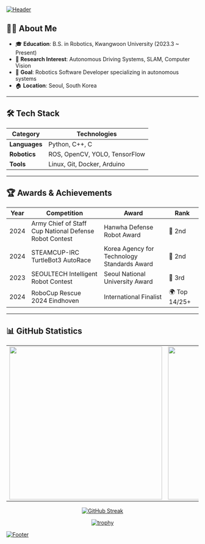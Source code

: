 [![Header](https://capsule-render.vercel.app/api?type=waving&color=164EAB&height=225&section=header&text=HongJihyeon&fontColor=FFFFFF&fontAlign=38&fontAlignY=35&desc=RoboticsEngineer&descSize=20&descAlign=18&descAlignY=58&animation=twinkling)](https://github.com/mkdir-sweetiepie)

</div>



## 👨‍💻 About Me
- 🎓 **Education**: B.S. in Robotics, Kwangwoon University (2023.3 ~ Present)
- 🔬 **Research Interest**: Autonomous Driving Systems, SLAM, Computer Vision
- 🎯 **Goal**: Robotics Software Developer specializing in autonomous systems
- 🏠 **Location**: Seoul, South Korea

---

## 🛠 Tech Stack

<div align="center">

| Category | Technologies |
|----------|-------------|
| **Languages** | Python, C++, C |
| **Robotics** | ROS, OpenCV, YOLO, TensorFlow |
| **Tools** | Linux, Git, Docker, Arduino |

</div>

---

## 🏆 Awards & Achievements

| Year | Competition | Award | Rank |
|------|------------|--------|------|
| 2024 | Army Chief of Staff Cup National Defense Robot Contest | Hanwha Defense Robot Award | 🥈 2nd |
| 2024 | STEAMCUP-IRC TurtleBot3 AutoRace | Korea Agency for Technology Standards Award | 🥈 2nd |
| 2023 | SEOULTECH Intelligent Robot Contest | Seoul National University Award | 🥉 3rd |
| 2024 | RoboCup Rescue 2024 Eindhoven | International Finalist | 🌍 Top 14/25+ |


---

## 📊 GitHub Statistics

<div align="center">

<table>
<tr>
<td>
<img src="https://github-readme-stats.vercel.app/api?username=mkdir-sweetiepie&theme=tokyonight&show_icons=true&hide_border=true" width="400">
</td>
<td>
<img src="https://github-readme-stats.vercel.app/api/top-langs/?username=mkdir-sweetiepie&exclude_repo=mkdir-sweetiepie.github.io&layout=compact&theme=tokyonight&hide_border=true" width="400">
</td>
</tr>
</table>

[![GitHub Streak](http://github-readme-streak-stats.herokuapp.com?user=mkdir-sweetiepie&theme=tokyonight_duo&hide_border=true)](https://github.com/mkdir-sweetiepie)

[![trophy](https://github-profile-trophy.vercel.app/?username=mkdir-sweetiepie&theme=darkhub&row=1&column=6&margin-w=10&no-frame=true)](https://github.com/mkdir-sweetiepie)

</div>

[![Footer](https://capsule-render.vercel.app/api?type=waving&color=164EAB&height=100&section=footer)](https://github.com/mkdir-sweetiepie)
